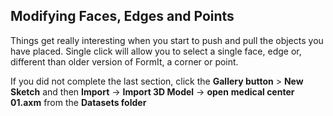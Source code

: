 Modifying Faces, Edges and Points
---------------------------------

Things get really interesting when you start to push and pull the
objects you have placed. Single click will allow you to select a single
face, edge or, different than older version of FormIt, a corner or
point.

If you did not complete the last section, click the **Gallery button**
&gt; **New Sketch** and then **Import** -&gt; **Import 3D Model** -&gt;
**open** **medical center 01.axm** from the **Datasets folder**
